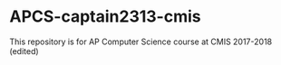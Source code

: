 # APCS-captain2313-cmis
This repository is for AP Computer Science course at CMIS 2017-2018 (edited)
